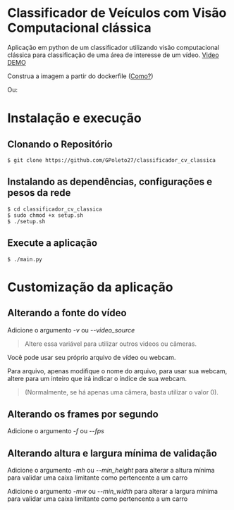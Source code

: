 # Classificador de Veículos com Visão Computacional clássica

Aplicação em python de um classificador utilizando visão computacional clássica para classificação de uma área de interesse de um vídeo.
[Video DEMO](https://youtu.be/XuFcU466sWs)

Construa a imagem a partir do dockerfile ([Como?](https://docs.docker.com/engine/reference/commandline/build/))

Ou:

# Instalação e execução

## Clonando o Repositório

    $ git clone https://github.com/GPoleto27/classificador_cv_classica

## Instalando as dependências, configurações e pesos da rede

    $ cd classificador_cv_classica
    $ sudo chmod +x setup.sh
    $ ./setup.sh

## Execute a aplicação

    $ ./main.py

# Customização da aplicação

## Alterando a fonte do vídeo

Adicione o argumento _-v_ ou *--video_source*

> Altere essa variável para utilizar outros videos ou câmeras.

Você pode usar seu próprio arquivo de vídeo ou webcam.

Para arquivo, apenas modifique o nome do arquivo, para usar sua webcam, altere para um inteiro que irá indicar o índice de sua webcam.

> (Normalmente, se há apenas uma câmera, basta utilizar o valor 0).

## Alterando os frames por segundo

Adicione o argumento _-f_ ou *--fps*

## Alterando altura e largura mínima de validação

Adicione o argumento _-mh_ ou *--min_height* para alterar a altura mínima para validar uma caixa limitante como pertencente a um carro

Adicione o argumento _-mw_ ou *--min_width* para alterar a largura mínima para validar uma caixa limitante como pertencente a um carro
